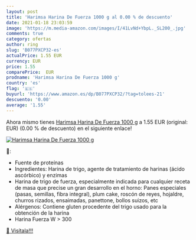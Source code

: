 ```yaml
---
layout: post
title: 'Harimsa Harina De Fuerza 1000 g al 0.00 % de descuento'
date: 2021-01-18 23:03:59
image: 'https://m.media-amazon.com/images/I/41LvNd+YbpL._SL200_.jpg'
comments: true
category: ofertas
author: ring
slug: 'B077PXCP32-es'
actualPrice: 1.55 EUR
currency: EUR
price: 1.55
comparePrice:  EUR
prodname: 'Harimsa Harina De Fuerza 1000 g'
country: 'es'
flag: '🇪🇸'
buyurl: 'https://www.amazon.es/dp/B077PXCP32/?tag=tolees-21'
descuento: '0.00'
average: '1.55'
---
```


Ahora mismo tienes [Harimsa Harina De Fuerza 1000 g](https://www.amazon.es/dp/B077PXCP32/?tag=tolees-21) a 1.55 EUR (original:  EUR) (0.00 %  de descuento) en el siguiente enlace!

[![Harimsa Harina De Fuerza 1000 g](https://m.media-amazon.com/images/I/41LvNd+YbpL._SL200_.jpg)](https://www.amazon.es/dp/B077PXCP32/?tag=tolees-21)

🔎:

- Fuente de proteínas
- Ingredientes: Harina de trigo, agente de tratamiento de harinas (ácido ascórbico) y enzimas
- Harina de trigo de fuerza, especialmente indicada para cualquier receta de masa que precise un gran desarrollo en el horno: Panes especiales (pasas, semillas, fibra integral), plum cake, roscón de reyes, hojaldre, churros rizados, ensaimadas, panettone, bollos suizos, etc
- Alérgenos: Contiene gluten procedente del trigo usado para la obtención de la harina
- Harina Fuerza W > 300

[🛒 Visítala!!!](https://www.amazon.es/dp/B077PXCP32/?tag=tolees-21)
